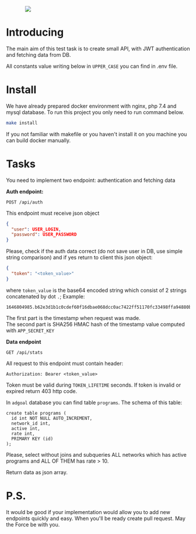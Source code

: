 <div style="width: 400px; margin: 0 auto;"><img src="https://www.adgoal.de/img/logo-b.png"></div>

# Introducing

The main aim of this test task is to create small API, with JWT authentication and fetching data from DB.

All constants value writing below in `UPPER_CASE` you can find in .env file.  

# Install

We have already prepared docker environment with nginx, php 7.4 and mysql database.
To run this project you only need to run command below.  
```bash
make install
``` 
If you not familiar with makefile or you haven't install it on you machine you can build docker manually. 

# Tasks

You need to implement two endpoint: authentication and fetching data

**Auth endpoint:**

```url
POST /api/auth
``` 

This endpoint must receive json object
```json
{
  "user": USER_LOGIN,
  "password": USER_PASSWORD
}
```
Please, check if the auth data correct (do not save user in DB, use simple string comparison) and if yes return to client this json object:
```json
{
  "token": "<token_value>"
}
```
where `token_value` is the base64 encoded string which consist of 2 strings concatenated by dot `.`; Example:
```string
1646804985.b62e3d1b1c0cdef60f16dbae068dcc0ac7422ff51170fc33498ffa94880bd190
``` 
The first part is the timestamp when request was made.<br>The second part is SHA256 HMAC hash of the timestamp value computed with `APP_SECRET_KEY`


**Data endpoint**

```url
GET /api/stats
```

All request to this endpoint must contain header:
```http
Authorization: Bearer <token_value>
```
Token must be valid during `TOKEN_LIFETIME` seconds. If token is invalid or expired return 403 http code.

In `adgoal` database you can find table `programs`. The schema of this table:
```mysql
create table programs (
  id int NOT NULL AUTO_INCREMENT,
  network_id int,
  active int,
  rate int,
  PRIMARY KEY (id)
);
```

Please, select without joins and subqueries ALL networks which has active programs and ALL OF THEM has rate > 10.

Return data as json array.

# P.S.
It would be good if your implementation would allow you to add new endpoints quickly and easy.
When you'll be ready create pull request. May the Force be with you.


